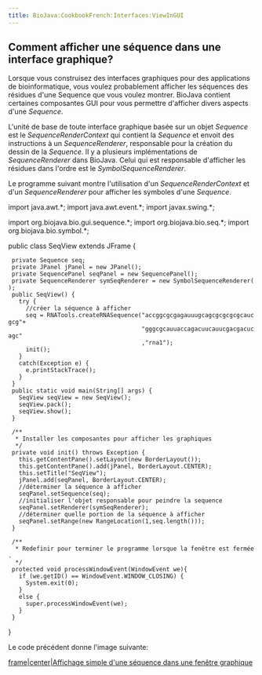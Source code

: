 ```yaml
---
title: BioJava:CookbookFrench:Interfaces:ViewInGUI
---
```


Comment afficher une séquence dans une interface graphique?
-----------------------------------------------------------

Lorsque vous construisez des interfaces graphiques pour des applications
de bioinformatique, vous voulez probablement afficher les séquences des
résidues d'une Sequence que vous voulez montrer. BioJava contient
certaines composantes GUI pour vous permettre d'afficher divers aspects
d'une *Sequence*.

L'unité de base de toute interface graphique basée sur un objet
*Sequence* est le *SequenceRenderContext* qui contient la *Sequence* et
envoit des instructions à un *SequenceRenderer*, responsable pour la
création du dessin de la *Sequence*. Il y a plusieurs implémentations de
*SequenceRenderer* dans BioJava. Celui qui est responsable d'afficher
les résidues dans l'ordre est le *SymbolSequenceRenderer*.

Le programme suivant montre l'utilisation d'un *SequenceRenderContext*
et d'un *SequenceRenderer* pour afficher les symboles d'une *Sequence*.

<java> import java.awt.\*; import java.awt.event.\*; import
javax.swing.\*;

import org.biojava.bio.gui.sequence.\*; import org.biojava.bio.seq.\*;
import org.biojava.bio.symbol.\*;

public class SeqView extends JFrame {

` private Sequence seq;`  
` private JPanel jPanel = new JPanel();`  
` private SequencePanel seqPanel = new SequencePanel();`  
` private SequenceRenderer symSeqRenderer = new SymbolSequenceRenderer();`  
` public SeqView() {`  
`   try {`  
`     //créer la séquence à afficher`  
`     seq = RNATools.createRNASequence("accggcgcgagauuugcagcgcgcgcgcaucgcg"+`  
`                                      "gggcgcauuaccagacuucauucgacgacucagc"`  
`                                      ,"rna1");`  
`     init();`  
`   }`  
`   catch(Exception e) {`  
`     e.printStackTrace();`  
`   }`  
` }`  
` public static void main(String[] args) {`  
`   SeqView seqView = new SeqView();`  
`   seqView.pack();`  
`   seqView.show();`  
` }`

` /**`  
`  * Installer les composantes pour afficher les graphiques`  
`  */`  
` private void init() throws Exception {`  
`   this.getContentPane().setLayout(new BorderLayout());`  
`   this.getContentPane().add(jPanel, BorderLayout.CENTER);`  
`   this.setTitle("SeqView");`  
`   jPanel.add(seqPanel, BorderLayout.CENTER);`  
`   //déterminer la séquence à afficher`  
`   seqPanel.setSequence(seq);`  
`   //initialiser l'objet responsable pour peindre la sequence`  
`   seqPanel.setRenderer(symSeqRenderer);`  
`   //déterminer quelle portion de la séquence à afficher`  
`   seqPanel.setRange(new RangeLocation(1,seq.length()));`  
` }`  
` `  
` /**`  
`  * Redefinir pour terminer le programme lorsque la fenêtre est fermée.`  
`  */`  
` protected void processWindowEvent(WindowEvent we){`  
`   if (we.getID() == WindowEvent.WINDOW_CLOSING) {`  
`     System.exit(0);`  
`   }`  
`   else {`  
`     super.processWindowEvent(we);`  
`   }`  
` }`

} </java>

Le code précédent donne l'image suivante:

[frame|center|Affichage simple d'une séquence dans une fenêtre
graphique](image:Seqview.jpg "wikilink")
